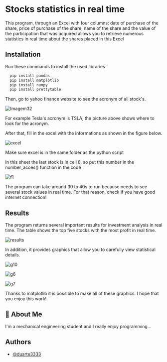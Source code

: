 
# Stocks statistics in real time

This program, through an Excel with four columns: date of purchase of the share, price of purchase of the share, name of the share and the value of the participation that was acquired allows you to retrieve numerous statistics in real time about the shares placed in this Excel
## Installation

Run these commands to install the used libraries

```bash
  pip install pandas
  pip install matplotlib
  pip install numpy
  pip install prettytable
```
Then, go to yahoo finance website to see the acronym of all stock's.

![Imagem32](https://user-images.githubusercontent.com/76222459/147173926-9b45fac1-ae0d-46df-bd91-6b8a8c4436c7.png)


For example Tesla's acronym is TSLA, the picture above shows where to look for the acronym.

After that, fill in the excel with the informations as shown in the figure below.

![excel](https://user-images.githubusercontent.com/76222459/147183300-6698952a-3cc3-40f6-a4f4-c73951e8519e.png)

Make sure excel is in the same folder as the python script

In this sheet the last stock is in cell 8, so put this number in the number_acoes() function in the code

![f1](https://user-images.githubusercontent.com/76222459/147171735-ac548e4a-8cf4-4cf9-9048-49f767134636.png)

The program can take around 30 to 40s to run because needs to see several stock values in real time.
For that reason, check if you have good internet connection!
## Results

The program returns several important results for investment analysis in real time. The table shows the top five stocks with the most profit in real time.

![results](https://user-images.githubusercontent.com/76222459/147172049-0efe8a6c-db81-4612-89cc-a70c241c86d1.png)

In addition, it provides graphics that allow you to carefully view statistical details.

![g10](https://user-images.githubusercontent.com/76222459/147173310-52c09efa-33d0-40e1-8332-e41bac38ce16.png)

![g6](https://user-images.githubusercontent.com/76222459/147173381-1431dd7a-34b5-41ec-b998-5c4ce56e56a5.png)

![g7](https://user-images.githubusercontent.com/76222459/147173403-05716b50-a59f-4cd8-8f75-98b8d1daf6b2.png)

Thanks to matplotlib it is possible to make all of these graphics. I hope that you enjoy this work!
## 🚀 About Me
I'm a mechanical engineering student and I really enjoy programming...

## Authors

- [@duarte3333](https://www.github.com/duarte3333)
